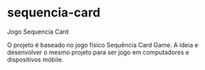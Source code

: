 # sequencia-card
Jogo Sequencia Card

O projeto é baseado no jogo físico Sequência Card Game. A ideia e desenvolver o mesmo projeto para ser jogo em computadores e dispositivos móbile.
